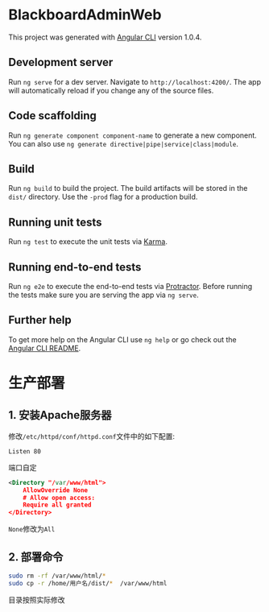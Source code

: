 # BlackboardAdminWeb

This project was generated with [Angular CLI](https://github.com/angular/angular-cli) version 1.0.4.

## Development server

Run `ng serve` for a dev server. Navigate to `http://localhost:4200/`. The app will automatically reload if you change any of the source files.

## Code scaffolding

Run `ng generate component component-name` to generate a new component. You can also use `ng generate directive|pipe|service|class|module`.

## Build

Run `ng build` to build the project. The build artifacts will be stored in the `dist/` directory. Use the `-prod` flag for a production build.

## Running unit tests

Run `ng test` to execute the unit tests via [Karma](https://karma-runner.github.io).

## Running end-to-end tests

Run `ng e2e` to execute the end-to-end tests via [Protractor](http://www.protractortest.org/).
Before running the tests make sure you are serving the app via `ng serve`.

## Further help

To get more help on the Angular CLI use `ng help` or go check out the [Angular CLI README](https://github.com/angular/angular-cli/blob/master/README.md).

# 生产部署
## 1. 安装Apache服务器
修改`/etc/httpd/conf/httpd.conf`文件中的如下配置:

```
Listen 80
```
端口自定

```xml
<Directory "/var/www/html">
    AllowOverride None
    # Allow open access:
    Require all granted
</Directory>
```
`None`修改为`All`

## 2. 部署命令
```bash
sudo rm -rf /var/www/html/*
sudo cp -r /home/用户名/dist/*  /var/www/html
```
目录按照实际修改
